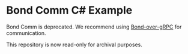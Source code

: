 # Bond Comm C# Example #

Bond Comm is deprecated. We recommend using
[Bond-over-gRPC](https://microsoft.github.io/bond/manual/bond_over_grpc.html)
for communication.

This repository is now read-only for archival purposes.
